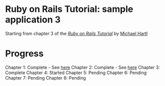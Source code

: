 # Ruby on Rails Tutorial: sample application 3

Starting from chapter 3 of 
the [*Ruby on Rails Tutorial*](http://railstutorial.org/)
by [Michael Hartl](http://michaelhartl.com/)

Progress
===================
Chapter 1: Complete - See <a href="http://github.com/Garlandicus/RubyTutorial">here</a>
Chapter 2: Complete - See <a href="http://github.com/Garlandicus/RubyTutorial/tree/chapter-two">here</a>
Chapter 3: Complete
Chapter 4: Started
Chapter 5: Pending
Chapter 6: Pending
Chapter 7: Pending
Chapter 8: Pending